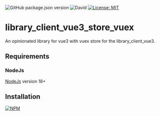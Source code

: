 ![GitHub package.json version](https://img.shields.io/github/package-json/v/thzero/library_client_vue3_store_vuex)
![David](https://img.shields.io/david/thzero/library_client_vue3_store_vuex)
[![License: MIT](https://img.shields.io/badge/License-MIT-yellow.svg)](https://opensource.org/licenses/MIT)

# library_client_vue3_store_vuex

An opinionated library for vue3 with vuex store for the library_client_vue3.

## Requirements

### NodeJs

[NodeJs](https://nodejs.org) version 18+

## Installation

[![NPM](https://nodei.co/npm/@thzero/library_common.png?compact=true)](https://npmjs.org/package/@thzero/library_client_vue3_store_vuex)
